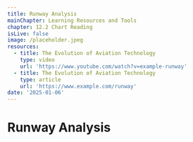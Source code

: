 ```yaml
---
title: Runway Analysis
mainChapter: Learning Resources and Tools
chapter: 12.2 Chart Reading
isLive: false
image: /placeholder.jpeg
resources:
  - title: The Evolution of Aviation Technology
    type: video
    url: 'https://www.youtube.com/watch?v=example-runway'
  - title: The Evolution of Aviation Technology
    type: article
    url: 'https://www.example.com/runway'
date: '2025-01-06'
---
```


# Runway Analysis
